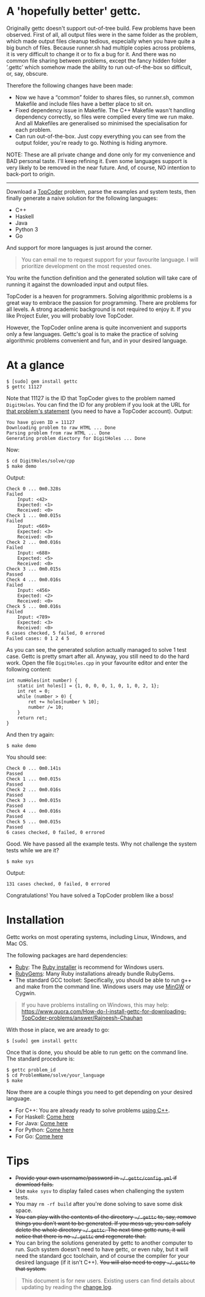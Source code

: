 # A 'hopefully better' gettc. 

Originally gettc doesn't support out-of-tree build. Few problems have been 
observed. First of all, all output files were in the same folder as the problem, 
which made output files cleanup tedious, especially when you have quite a big 
bunch of files. Because runner.sh had multiple copies across problems, it is very 
difficult to change it or to fix a bug for it. And there was no common file sharing 
between problems, except the fancy hidden folder ‘.gettc’ which somehow made the 
ability to run out-of-the-box so difficult, or, say, obscure. 

Therefore the following changes have been made:
- Now we have a “common” folder to shares files, so runner.sh, common Makefile 
  and include files have a better place to sit on.
- Fixed dependency issue in Makefile. The C++ Makefile wasn't handling dependency
  correctly, so files were complied every time we run make. And all Makefiles are 
  generalised so minimised the specialisation for each problem. 
- Can run out-of-the-box. Just copy everything you can see from the output folder, 
  you're ready to go. Nothing is hiding anymore. 

NOTE: These are all private change and done only for my convenience and BAD personal taste. I'll keep 
refining it. Even some languages support is very likely to be removed in the near 
future. And, of course, NO intention to back-port to origin. 

----------
Download a [TopCoder](http://topcoder.com/tc) problem, parse the examples and
system tests, then finally generate a naive solution for the following languages:

- C++
- Haskell
- Java
- Python 3
- Go

And support for more languages is just around the corner. 
    
> You can email me to request support for your favourite language. I will
> prioritize development on the most requested ones.

You write the function definition and the generated solution will take care of
running it against the downloaded input and output files.

TopCoder is a heaven for programmers. Solving algorithmic problems is a great
way to embrace the passion for programming. There are problems for all levels. 
A strong academic background is not required to enjoy it. If you like Project
Euler, you will probably love TopCoder. 

However, the TopCoder online arena is quite inconvenient and supports only a 
few languages. Gettc's goal is to make the practice of solving algorithmic
problems convenient and fun, and in your desired language.

# At a glance

    $ [sudo] gem install gettc
    $ gettc 11127

Note that 11127 is the ID that TopCoder gives to the problem named `DigitHoles`. You
can find the ID for any problem if you look at the URL for 
[that problem's statement](http://community.topcoder.com/stat?c=problem_statement&pm=11127) 
(you need to have a TopCoder account). Output:

    You have given ID = 11127
    Downloading problem to raw HTML ... Done
    Parsing problem from raw HTML ... Done
    Generating problem diectory for DigitHoles ... Done

Now:

    $ cd DigitHoles/solve/cpp
    $ make demo

Output:

    Check 0 ... 0m0.328s
    Failed
        Input: <42>
        Expected: <1>
        Received: <0>
    Check 1 ... 0m0.015s
    Failed
        Input: <669>
        Expected: <3>
        Received: <0>
    Check 2 ... 0m0.016s
    Failed
        Input: <688>
        Expected: <5>
        Received: <0>
    Check 3 ... 0m0.015s
    Passed
    Check 4 ... 0m0.016s
    Failed
        Input: <456>
        Expected: <2>
        Received: <0>
    Check 5 ... 0m0.016s
    Failed
        Input: <789>
        Expected: <3>
        Received: <0>
    6 cases checked, 5 failed, 0 errored
    Failed cases: 0 1 2 4 5

As you can see, the generated solution actually managed to solve 1 test case. 
Gettc is pretty smart after all. Anyway, you still need to do the hard work.
Open the file `DigitHoles.cpp` in your favourite editor and enter the following
content:

    int numHoles(int number) {
        static int holes[] = {1, 0, 0, 0, 1, 0, 1, 0, 2, 1};
        int ret = 0;
        while (number > 0) {
            ret += holes[number % 10];
            number /= 10;
        }
        return ret;
    }

And then try again:

    $ make demo

You should see:

    Check 0 ... 0m0.141s
    Passed
    Check 1 ... 0m0.015s
    Passed
    Check 2 ... 0m0.016s
    Passed
    Check 3 ... 0m0.015s
    Passed
    Check 4 ... 0m0.016s
    Passed
    Check 5 ... 0m0.015s
    Passed
    6 cases checked, 0 failed, 0 errored

Good. We have passed all the example tests. Why not challenge the system tests
while we are it?

    $ make sys

Output:

    131 cases checked, 0 failed, 0 errored

Congratulations! You have solved a TopCoder problem like a boss!

# Installation

Gettc works on most operating systems, including Linux, Windows, and Mac OS.

The following packages are hard dependencies:

- [Ruby](http://www.ruby-lang.org/en/downloads/): The
[Ruby installer](http://rubyinstaller.org/) is recommend for Windows users. 
- [RubyGems](http://rubygems.org/pages/download): Many Ruby installations
already bundle RubyGems.
- The standard GCC toolset: Specifically, you should be able to run g++ and make
from the command line. Windows users may use [MinGW](http://www.mingw.org) or
Cygwin.

> If you have problems installing on Windows, this may help:
> https://www.quora.com/How-do-I-install-gettc-for-downloading-TopCoder-problems/answer/Rajneesh-Chauhan

With those in place, we are aready to go:

    $ [sudo] gem install gettc

Once that is done, you should be able to run gettc on the command line. The
standard procedure is:

    $ gettc problem_id
    $ cd ProblemName/solve/your_language
    $ make

Now there are a couple things you need to get depending on your desired language.
- For C++: You are already ready to solve problems [using C++](https://github.com/seri/gettc/blob/master/plugins/cpp/README.md).
- For Haskell: [Come here](https://github.com/seri/gettc/blob/master/plugins/haskell/README.md)
- For Java: [Come here](https://github.com/seri/gettc/blob/master/plugins/java/README.md)
- For Python: [Come here](https://github.com/seri/gettc/blob/master/plugins/python/README.md)
- For Go: [Come here](https://github.com/seri/gettc/blob/master/plugins/go/README.md)
# Tips

- ~~Provide your own username/password in `~/.gettc/config.yml` if download fails.~~
- Use `make sysv` to display failed cases when challenging the system tests.
- You may `rm -rf build` after you're done solving to save some disk space.
- ~~You can play with the contents of the directory `~/.gettc` to, say, remove things
you don't want to be generated. If you mess up, you can safely delete the
whole directory `~/.gettc`. The next time gettc runs, it will notice that 
there is no `~/.gettc` and regenerate that.~~
- You can bring the solutions generated by gettc to another computer to run.
Such system doesn't need to have gettc, or even ruby, but it will need the 
standard gcc toolchain, and of course the compiler for your desired language
(if it isn't C++). ~~You will also need to copy `~/.gettc` to that system.~~

> This document is for new users. Existing users can find details about updating by
> reading the [change log](https://github.com/seri/gettc/blob/master/CHANGELOG.md).
